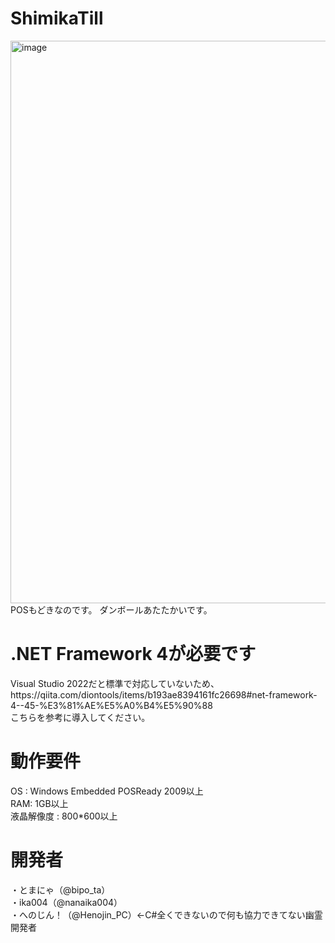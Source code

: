 # ShimikaTill
<img width="1200" height="900" alt="image" src="https://github.com/user-attachments/assets/d1d8820b-c348-4587-94d9-eb485ea04624" />
POSもどきなのです。
ダンボールあたたかいです。

<h1>.NET Framework 4が必要です</h1>
Visual Studio 2022だと標準で対応していないため、<br>
https://qiita.com/diontools/items/b193ae8394161fc26698#net-framework-4--45-%E3%81%AE%E5%A0%B4%E5%90%88<br>
こちらを参考に導入してください。

<h1>動作要件</h1>
OS : Windows Embedded POSReady 2009以上<br>
RAM: 1GB以上<br>
液晶解像度 : 800*600以上<br>

# 開発者
・とまにゃ（@bipo_ta）<br>
・ika004（@nanaika004）<br>
・へのじん！（@Henojin_PC）←C#全くできないので何も協力できてない幽霊開発者
